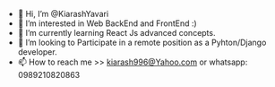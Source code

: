 - 👋 Hi, I’m @KiarashYavari
- 👀 I’m interested in Web BackEnd and FrontEnd :)
- 🌱 I’m currently learning React Js advanced concepts.
- 💞️ I’m looking to Participate in a remote position as a Pyhton/Django developer.
- 📫 How to reach me >> kiarash996@Yahoo.com or whatsapp: 0989210820863

<!---
KiarashYavari/KiarashYavari is a ✨ special ✨ repository because its `README.md` (this file) appears on your GitHub profile.
You can click the Preview link to take a look at your changes.
--->
